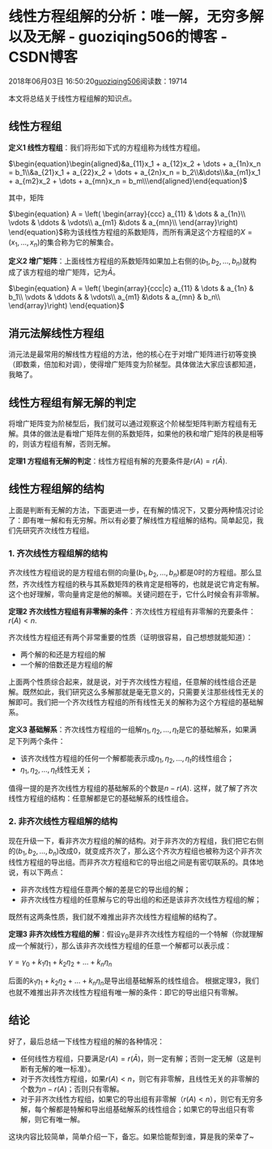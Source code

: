 # 线性方程组解的分析：唯一解，无穷多解以及无解 - guoziqing506的博客 - CSDN博客





2018年06月03日 16:50:20[guoziqing506](https://me.csdn.net/guoziqing506)阅读数：19714








本文将总结关于线性方程组解的知识点。

## 线性方程组

**定义1 线性方程组**：我们将形如下式的方程组称为线性方程组。



$\begin{equation}\begin{aligned}&a_{11}x_1 + a_{12}x_2 + \dots + a_{1n}x_n = b_1\\&a_{21}x_1 + a_{22}x_2 + \dots + a_{2n}x_n = b_2\\&\dots\\&a_{m1}x_1 + a_{m2}x_2 + \dots + a_{mn}x_n = b_m\\\end{aligned}\end{equation}$

其中，矩阵

$\begin{equation} A =      \left(              \begin{array}{ccc}     a_{11} & \dots & a_{1n}\\    \vdots & \ddots & \vdots\\    a_{m1} &\dots & a_{mn}\\  \end{array}\right)              \end{equation}$称为该线性方程组的系数矩阵，而所有满足这个方程组的$X = (x_1, \dots, x_n)$的集合称为它的解集合。

**定义2 增广矩阵**：上面线性方程组的系数矩阵如果加上右侧的$(b_1, b_2, \dots, b_n)$就构成了该方程组的增广矩阵，记为$\bar{A}$。



$\begin{equation} A =      \left(              \begin{array}{ccc|c}     a_{11} & \dots & a_{1n} & b_1\\    \vdots & \ddots & & \vdots\\    a_{m1} &\dots & a_{mn} & b_n\\  \end{array}\right)              \end{equation}$

## 消元法解线性方程组

消元法是最常用的解线性方程组的方法，他的核心在于对增广矩阵进行初等变换（即数乘，倍加和对调），使得增广矩阵变为阶梯型。具体做法大家应该都知道，我略了。

## 线性方程组有解无解的判定

将增广矩阵变为阶梯型后，我们就可以通过观察这个阶梯型矩阵判断方程组有无解。具体的做法是看增广矩阵左侧的系数矩阵，如果他的秩和增广矩阵的秩是相等的，则该方程组有解，否则无解。

**定理1 方程组有无解的判定**：线性方程组有解的充要条件是$r(A) = r(\bar{A})$.

## 线性方程组解的结构

上面是判断有无解的方法，下面更进一步，在有解的情况下，又要分两种情况讨论了：即有唯一解和有无穷解。所以有必要了解线性方程组解的结构。简单起见，我们先研究齐次线性方程组。

### 1. 齐次线性方程组解的结构

齐次线性方程组说的是方程组右侧的向量$(b_1, b_2, \dots, b_n)$都是0时的方程组。那么显然，齐次线性方程组的秩与其系数矩阵的秩肯定是相等的，也就是说它肯定有解。这个也好理解，零向量肯定是他的解嘛。关键问题在于，它什么时候会有非零解。

**定理2 齐次线性方程组有非零解的条件**：齐次线性方程组有非零解的充要条件：$r(A) < n$.

齐次线性方程组还有两个非常重要的性质（证明很容易，自己想想就能知道）：
- 两个解的和还是方程组的解
- 一个解的倍数还是方程组的解

上面两个性质综合起来，就是说，对于齐次线性方程组，任意解的线性组合还是解。既然如此，我们研究这么多解那就是毫无意义的，只需要关注那些线性无关的解即可。我们把一个齐次线性方程组的所有线性无关的解称为这个方程组的基础解系。

**定义3 基础解系**：齐次线性方程组的一组解$\eta_1, \eta_2, \dots, \eta_t$是它的基础解系，如果满足下列两个条件：
- 该齐次线性方程组的任何一个解都能表示成$\eta_1, \eta_2, \dots, \eta_t$的线性组合；
- $\eta_1, \eta_2, \dots, \eta_t$线性无关；

值得一提的是齐次线性方程组的基础解系的个数是$n - r(A)$. 这样，就了解了齐次线性方程组的结构：任意解都是它的基础解系的线性组合。

### 2. 非齐次线性方程组解的结构

现在升级一下，看非齐次方程组的解的结构。对于非齐次的方程组，我们把它右侧的$(b_1, b_2, \dots, b_n)$改成0，就变成齐次了，那么这个齐次方程组也被称为这个非齐次线性方程组的导出组。而非齐次方程组和它的导出组之间是有密切联系的。具体地说，有以下两点：
- 非齐次线性方程组任意两个解的差是它的导出组的解；
- 非齐次线性方程组的任意解与它的导出组的和还是该非齐次线性方程组的解；

既然有这两条性质，我们就不难推出非齐次线性方程组解的结构了。

**定理3 非齐次线性方程组的解**：假设$\gamma_0$是非齐次线性方程组的一个特解（你就理解成一个解就行），那么该非齐次线性方程组的任意一个解都可以表示成： 


$\begin{equation} \gamma = \gamma_0 + k_1 \eta_1 + k_2 \eta_2 + \dots + k_n \eta_n\end{equation}$

后面的$k_1 \eta_1 + k_2 \eta_2 + \dots + k_n \eta_n$是导出组基础解系的线性组合。
根据定理3，我们也就不难推出非齐次线性方程组有唯一解的条件：即它的导出组只有零解。

## 结论

好了，最后总结一下线性方程组的解的各种情况：
- 任何线性方程组，只要满足$r(A) = r(\bar{A})$，则一定有解；否则一定无解（这是判断有无解的唯一标准）。
- 对于齐次线性方程组，如果$r(A) < n$，则它有非零解，且线性无关的非零解的个数为$n - r(A)$；否则只有零解。
- 对于非齐次线性方程组，如果它的导出组有非零解（$r(A) < n$），则它有无穷多解，每个解都是特解和导出组基础解系的线性组合；如果它的导出组只有零解，则它有唯一解。

这块内容比较简单，简单介绍一下，备忘。如果恰能帮到谁，算是我的荣幸了~




